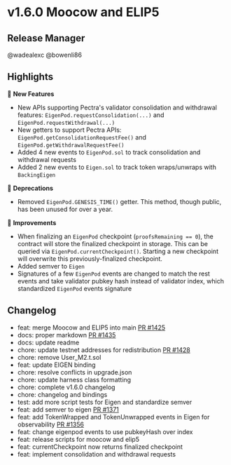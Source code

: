 # v1.6.0 Moocow and ELIP5

## Release Manager

@wadealexc @bowenli86

## Highlights

🚀 **New Features**
- New APIs supporting Pectra's validator consolidation and withdrawal features: `EigenPod.requestConsolidation(...)` and `EigenPod.requestWithdrawal(...)`
- New getters to support Pectra APIs: `EigenPod.getConsolidationRequestFee()` and `EigenPod.getWithdrawalRequestFee()`
- Added 4 new events to `EigenPod.sol` to track consolidation and withdrawal requests
- Added 2 new events to `Eigen.sol` to track token wraps/unwraps with `BackingEigen`

📌 **Deprecations**
- Removed `EigenPod.GENESIS_TIME()` getter. This method, though public, has been unused for over a year.

🔧 **Improvements**
- When finalizing an `EigenPod` checkpoint (`proofsRemaining == 0`), the contract will store the finalized checkpoint in storage. This can be queried via `EigenPod.currentCheckpoint()`. Starting a new checkpoint will overwrite this previously-finalized checkpoint.
- Added semver to `Eigen`
- Signatures of a few `EigenPod` events are changed to match the rest events and take validator pubkey hash instead of validator index, which standardized `EigenPod` events signature


## Changelog

- feat: merge Moocow and ELIP5 into main [PR #1425](https://github.com/layr-labs/eigenlayer-contracts/pull/1425)
- docs: proper markdown [PR #1435](https://github.com/layr-labs/eigenlayer-contracts/pull/1435)
- docs: update readme
- chore: update testnet addresses for redistribution [PR #1428](https://github.com/layr-labs/eigenlayer-contracts/pull/1428)
- chore: remove User_M2.t.sol
- feat: update EIGEN binding
- chore: resolve conflicts in upgrade.json
- chore: update harness class formatting
- chore: complete v1.6.0 changelog
- chore: changelog and bindings
- test: add more script tests for Eigen and standardize semver
- feat: add semver to eigen [PR #1371](https://github.com/layr-labs/eigenlayer-contracts/pull/1371)
- feat: add TokenWrapped and TokenUnwrapped events in Eigen for observability [PR #1356](https://github.com/layr-labs/eigenlayer-contracts/pull/1356)
- feat: change eigenpod events to use pubkeyHash over index
- feat: release scripts for moocow and elip5
- feat: currentCheckpoint now returns finalized checkpoint
- feat: implement consolidation and withdrawal requests
